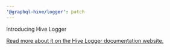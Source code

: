 ```yaml
---
'@graphql-hive/logger': patch
---
```


Introducing Hive Logger

[Read more about it on the Hive Logger documentation website.](https://the-guild.dev/graphql/hive/docs/logger)

